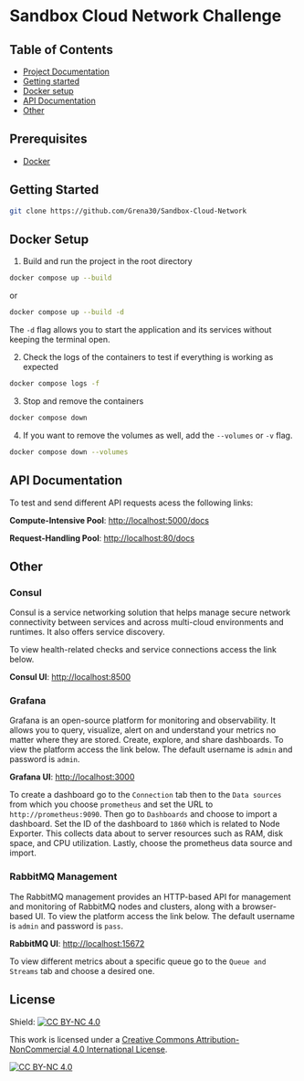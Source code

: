 # Sandbox Cloud Network Challenge

## Table of Contents

- [Project Documentation](./docs/Documentation.md)
- [Getting started](#getting-started)
- [Docker setup](#docker-setup)
- [API Documentation](#api-documentation)
- [Other](#other)

## Prerequisites

- [Docker](https://www.docker.com/)

## Getting Started

```bash
git clone https://github.com/Grena30/Sandbox-Cloud-Network
```

## Docker Setup

1. Build and run the project in the root directory

```bash
docker compose up --build
```
or
```bash
docker compose up --build -d
```
The `-d` flag allows you to start the application and its services without keeping the terminal open.

2. Check the logs of the containers to test if everything is working as expected

```bash
docker compose logs -f
```

3. Stop and remove the containers

```bash
docker compose down
```

4. If you want to remove the volumes as well, add the `--volumes` or `-v` flag.

```bash
docker compose down --volumes
```


## API Documentation

To test and send different API requests acess the following links:

**Compute-Intensive Pool**: [http://localhost:5000/docs](http://localhost:5000/docs)

**Request-Handling Pool**: [http://localhost:80/docs](http://localhost:80/docs)

## Other

### Consul

Consul is a service networking solution that helps manage secure network connectivity between services and across multi-cloud environments and runtimes. It also offers service discovery.

To view health-related checks and service connections access the link below.

**Consul UI**: [http://localhost:8500](http://localhost:8500)

### Grafana

Grafana is an open-source platform for monitoring and observability. It allows you to query, visualize, alert on and understand your metrics no matter where they are stored. Create, explore, and share dashboards. To view the platform access the link below. The default username is `admin` and password is `admin`.

**Grafana UI**: [http://localhost:3000](http://localhost:3000)

To create a dashboard go to the `Connection` tab then to the `Data sources` from which you choose `prometheus` and set the URL to `http://prometheus:9090`. Then go to `Dashboards` and choose to import a dashboard. Set the ID of the dashboard to `1860` which is related to Node Exporter. This  collects data about to server resources such as RAM, disk space, and CPU utilization. Lastly, choose the prometheus data source and import.  


### RabbitMQ Management

The RabbitMQ management provides an HTTP-based API for management and monitoring of RabbitMQ nodes and clusters, along with a browser-based UI. To view the platform access the link below. The default username is `admin` and password is `pass`.

**RabbitMQ UI**: [http://localhost:15672](http://localhost:15672)

To view different metrics about a specific queue go to the `Queue and Streams` tab and choose a desired one. 


## License

Shield: [![CC BY-NC 4.0][cc-by-nc-shield]][cc-by-nc]

This work is licensed under a
[Creative Commons Attribution-NonCommercial 4.0 International License][cc-by-nc].

[![CC BY-NC 4.0][cc-by-nc-image]][cc-by-nc]

[cc-by-nc]: https://creativecommons.org/licenses/by-nc/4.0/
[cc-by-nc-image]: https://licensebuttons.net/l/by-nc/4.0/88x31.png
[cc-by-nc-shield]: https://img.shields.io/badge/License-CC%20BY--NC%204.0-lightgrey.svg